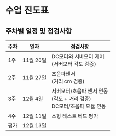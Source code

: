 # 수업 진도표

## 주차별 일정 및 점검사항

| 주차 | 일자 | 점검사항 |
|-----|------|---------|
| 1주 | 11월 20일 | DC모터와 서버모터 제어<br>(서버모터 각도 검증) |
| 2주 | 11월 27일 | 초음파센서<br>(거리 cm 검증) |
| 3주 | 12월 4일 | 서버모터/초음파 센서 연동<br>(각도 + 거리 검증)<br>DC모터/초음파 모듈 연동 |
| 4주 | 12월 11일 | 소형 테스트 베드 평가 |
| 평가 | 12월 13일 | |